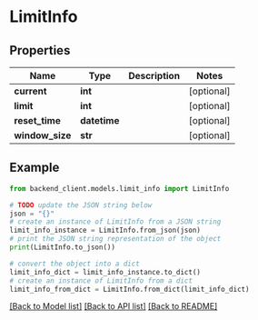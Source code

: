 # LimitInfo


## Properties

Name | Type | Description | Notes
------------ | ------------- | ------------- | -------------
**current** | **int** |  | [optional] 
**limit** | **int** |  | [optional] 
**reset_time** | **datetime** |  | [optional] 
**window_size** | **str** |  | [optional] 

## Example

```python
from backend_client.models.limit_info import LimitInfo

# TODO update the JSON string below
json = "{}"
# create an instance of LimitInfo from a JSON string
limit_info_instance = LimitInfo.from_json(json)
# print the JSON string representation of the object
print(LimitInfo.to_json())

# convert the object into a dict
limit_info_dict = limit_info_instance.to_dict()
# create an instance of LimitInfo from a dict
limit_info_from_dict = LimitInfo.from_dict(limit_info_dict)
```
[[Back to Model list]](../README.md#documentation-for-models) [[Back to API list]](../README.md#documentation-for-api-endpoints) [[Back to README]](../README.md)


